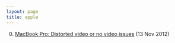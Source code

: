 ```yaml
---
layout: page
title: apple
---
```


0. [MacBook Pro: Distorted video or no video issues](/bookmark/2012/11/13/distored-video-macbookpro.html) (13 Nov 2012) 
